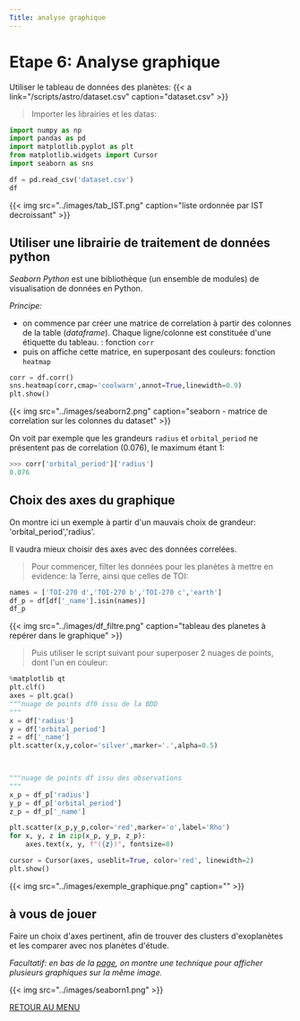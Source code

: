 ```yaml
---
Title: analyse graphique
---
```


# Etape 6: Analyse graphique
Utiliser le tableau de données des planètes: {{< a link="/scripts/astro/dataset.csv" caption="dataset.csv" >}}

> Importer les librairies et les datas:

```python
import numpy as np
import pandas as pd
import matplotlib.pyplot as plt
from matplotlib.widgets import Cursor
import seaborn as sns

df = pd.read_csv('dataset.csv')
df
```

{{< img src="../images/tab_IST.png" caption="liste ordonnée par IST decroissant" >}}

## Utiliser une librairie de traitement de données python
*Seaborn Python* est une bibliothèque (un ensemble de modules) de visualisation de données en Python. 

*Principe:*

* on commence par créer une matrice de correlation à partir des colonnes de la table (*dataframe*). Chaque ligne/colonne est constituée d'une étiquette du tableau. : fonction `corr`
* puis on affiche cette matrice, en superposant des couleurs: fonction `heatmap`

```python
corr = df.corr()
sns.heatmap(corr,cmap='coolwarm',annot=True,linewidth=0.9)
plt.show()
```

{{< img src="../images/seaborn2.png" caption="seaborn - matrice de correlation sur les colonnes du dataset" >}}

On voit par exemple que les grandeurs `radius` et `orbital_period` ne présentent pas de correlation (0.076), le maximum étant 1:

```python
>>> corr['orbital_period']['radius']
0.076
```

## Choix des axes du graphique
On montre ici un exemple à partir d'un mauvais choix de grandeur: 'orbital_period','radius'.

Il vaudra mieux choisir des axes avec des données correlées.

> Pour commencer, filter les données pour les planètes à mettre en evidence: la Terre, ainsi que celles de TOI:

```python
names = ['TOI-270 d','TOI-270 b','TOI-270 c','earth']
df_p = df[df['_name'].isin(names)]
df_p
```

{{< img src="../images/df_filtre.png" caption="tableau des planetes à repérer dans le graphique" >}}

> Puis utiliser le script suivant pour superposer 2 nuages de points, dont l'un en couleur:

```python
%matplotlib qt
plt.clf()
axes = plt.gca()
"""nuage de points df0 issu de la BDD
"""
x = df['radius']
y = df['orbital_period']
z = df['_name']
plt.scatter(x,y,color='silver',marker='.',alpha=0.5)


   
"""nuage de points df issu des observations
"""
x_p = df_p['radius']
y_p = df_p['orbital_period']
z_p = df_p['_name']

plt.scatter(x_p,y_p,color='red',marker='o',label='Rho')
for x, y, z in zip(x_p, y_p, z_p):
    axes.text(x, y, f"({z})", fontsize=8)

cursor = Cursor(axes, useblit=True, color='red', linewidth=2)
plt.show()
```

{{< img src="../images/exemple_graphique.png" caption="" >}}

## à vous de jouer
Faire un choix d'axes pertinent, afin de trouver des clusters d'exoplanètes et les comparer avec nos planètes d'étude.

*Facultatif: en bas de la [page](/docs/python/pages/traitement/page3/), on montre une technique pour afficher plusieurs graphiques sur la même image.*

{{< img src="../images/seaborn1.png" >}}

[RETOUR AU MENU](/docs/NSI/projet/page9)
